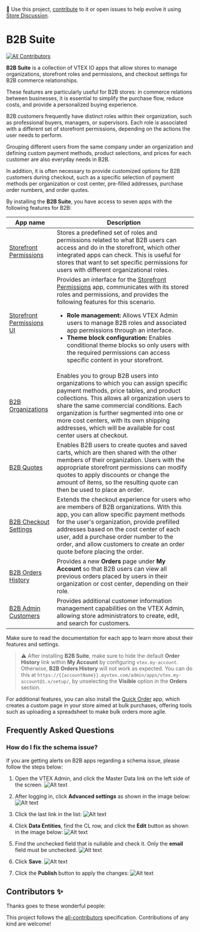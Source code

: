 📢 Use this project, [contribute](https://github.com/vtex-apps/b2b-suite) to it or open issues to help evolve it using [Store Discussion](https://github.com/vtex-apps/store-discussion).

# B2B Suite

<!-- DOCS-IGNORE:start -->
<!-- ALL-CONTRIBUTORS-BADGE:START - Do not remove or modify this section -->

[![All Contributors](https://img.shields.io/badge/all_contributors-0-orange.svg?style=flat-square)](#contributors-)

<!-- ALL-CONTRIBUTORS-BADGE:END -->
<!-- DOCS-IGNORE:end -->

**B2B Suite** is a collection of VTEX IO apps that allow stores to manage organizations, storefront roles and permissions, and checkout settings for B2B commerce relationships.

These features are particularly useful for B2B stores: in commerce relations between businesses, it is essential to simplify the purchase flow, reduce costs, and provide a personalized buying experience.

B2B customers frequently have distinct roles within their organization, such as professional buyers, managers, or supervisors. Each role is associated with a different set of storefront permissions, depending on the actions the user needs to perform.

Grouping different users from the same company under an organization and defining custom payment methods, product selections, and prices for each customer are also everyday needs in B2B.

In addition, it is often necessary to provide customized options for B2B customers during checkout, such as a specific selection of payment methods per organization or cost center, pre-filled addresses, purchase order numbers, and order quotes.

By installing the **B2B Suite**, you have access to seven apps with the following features for B2B:

| **App name** | **Description** |
| - | - |
| [Storefront Permissions](https://developers.vtex.com/docs/apps/vtex.storefront-permissions) | Stores a predefined set of roles and permissions related to what B2B users can access and do in the storefront, which other integrated apps can check. This is useful for stores that want to set specific permissions for users with different organizational roles. |
| [Storefront Permissions UI](https://developers.vtex.com/docs/apps/vtex.storefront-permissions-ui) | Provides an interface for the [Storefront Permissions](https://developers.vtex.com/docs/apps/vtex.storefront-permissions) app, communicates with its stored roles and permissions, and provides the following features for this scenario. <ul><li><b>Role management:</b> Allows VTEX Admin users to manage B2B roles and associated app permissions through an interface.</li>  <li><b>Theme block configuration:</b> Enables conditional theme blocks so only users with the required permissions can access specific content in your storefront.</li></ul> |
| [B2B Organizations](https://developers.vtex.com/docs/apps/vtex.b2b-organizations) | Enables you to group B2B users into organizations to which you can assign specific payment methods, price tables, and product collections. This allows all organization users to share the same commercial conditions. Each organization is further segmented into one or more cost centers, with its own shipping addresses, which will be available for cost center users at checkout. |
| [B2B Quotes](https://developers.vtex.com/docs/apps/vtex.b2b-quotes) | Enables B2B users to create quotes and saved carts, which are then shared with the other members of their organization. Users with the appropriate storefront permissions can modify quotes to apply discounts or change the amount of items, so the resulting quote can then be used to place an order. |
| [B2B Checkout Settings](https://developers.vtex.com/docs/apps/vtex.b2b-checkout-settings) | Extends the checkout experience for users who are members of B2B organizations. With this app, you can allow specific payment methods for the user's organization, provide prefilled addresses based on the cost center of each user, add a purchase order number to the order, and allow customers to create an order quote before placing the order. |
| [B2B Orders History](https://developers.vtex.com/docs/apps/vtex.b2b-orders-history) | Provides a new **Orders** page under **My Account** so that B2B users can view all previous orders placed by users in their organization or cost center, depending on their role. |
| [B2B Admin Customers](https://developers.vtex.com/docs/apps/vtex.b2b-admin-customers) | Provides additional customer information management capabilities on the VTEX Admin, allowing store administrators to create, edit, and search for customers. |

Make sure to read the documentation for each app to learn more about their features and settings.

> ⚠️ After installing **B2B Suite**, make sure to hide the default **Order History** link within **My Account** by configuring `vtex.my-account`. Otherwise, **B2B Orders History** will not work as expected. You can do this at `https://{{accountName}}.myvtex.com/admin/apps/vtex.my-account@1.x/setup/`, by unselecting the **Visible** option in the **Orders** section.

For additional features, you can also install the [Quick Order](https://developers.vtex.com/docs/apps/vtex.quickorder) app, which creates a custom page in your store aimed at bulk purchases, offering tools such as uploading a spreadsheet to make bulk orders more agile.

## Frequently Asked Questions

### How do I fix the schema issue?

If you are getting alerts on B2B apps regarding a schema issue, please follow the steps below:

1. Open the VTEX Admin, and click the Master Data link on the left side of the screen. 
   ![Alt text](https://raw.githubusercontent.com/vtex-apps/b2b-suite/main/docs/assets/schema-1.png "Step one") 

2. After logging in, click **Advanced settings** as shown in the image below: 
   ![Alt text](https://raw.githubusercontent.com/vtex-apps/b2b-suite/main/docs/assets/schema-2.png "Step two") 

3. Click the last link in the list: 
   ![Alt text](https://raw.githubusercontent.com/vtex-apps/b2b-suite/main/docs/assets/schema-3.png "Step three") 
   
4. Click **Data Entities**, find the CL row, and click the **Edit** button as shown in the image below: 
   ![Alt text](https://raw.githubusercontent.com/vtex-apps/b2b-suite/main/docs/assets/schema-4.png "Step four") 

5. Find the unchecked field that is nullable and check it. Only the **email** field must be unchecked. 
   ![Alt text](https://raw.githubusercontent.com/vtex-apps/b2b-suite/main/docs/assets/schema-5.png "Step five") 
   
6. Click **Save**.
   ![Alt text](https://raw.githubusercontent.com/vtex-apps/b2b-suite/main/docs/assets/schema-6.png "Step six") 
   
7. Click the **Publish** button to apply the changes: 
   ![Alt text](https://raw.githubusercontent.com/vtex-apps/b2b-suite/main/docs/assets/schema-7.png "Step seven")

<!-- DOCS-IGNORE:start -->

## Contributors ✨

Thanks goes to these wonderful people:

<!-- ALL-CONTRIBUTORS-LIST:START - Do not remove or modify this section -->
<!-- prettier-ignore-start -->
<!-- markdownlint-disable -->
<!-- markdownlint-enable -->
<!-- prettier-ignore-end -->

<!-- ALL-CONTRIBUTORS-LIST:END -->

This project follows the [all-contributors](https://github.com/all-contributors/all-contributors) specification. Contributions of any kind are welcome!

<!-- DOCS-IGNORE:end -->
